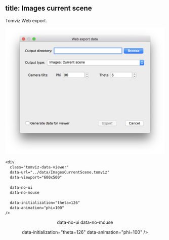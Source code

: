title: Images current scene
---

Tomviz Web export.

<center>
<img src='exports/01_images_current_scene.png' title="" alt="" />
</center>

<!-- <script type="text/javascript" src="https://unpkg.com/tomvizweb"></script> -->

```
<div
  class="tomviz-data-viewer"
  data-url="../data/ImagesCurrentScene.tomviz"
  data-viewport="600x500"

  data-no-ui
  data-no-mouse

  data-initialization="theta=126"
  data-animation="phi=100"
/>
```

<center>
<div
  class="tomviz-data-viewer"
  data-url="../data/ImagesCurrentScene.tomviz"
  data-viewport="600x500"

  data-no-ui
  data-no-mouse

  data-initialization="theta=126"
  data-animation="phi=100"
/>
</div>
</center>

<script type="text/javascript" src="../data/js/tomviz.js"></script>
